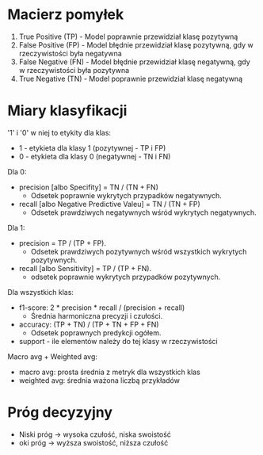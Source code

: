 # Macierz pomyłek 
1. True Positive (TP) - Model poprawnie przewidział klasę pozytywną
2. False Positive (FP) - Model błędnie przewidział klasę pozytywną, gdy w rzeczywistości była negatywna
3. False Negative (FN) - Model błędnie przewidział klasę negatywną, gdy w rzeczywistości była pozytywna
4. True Negative (TN) - Model poprawnie przewidział klasę negatywną

# Miary klasyfikacji
'1' i '0' w niej to etykity dla klas:
- 1 - etykieta dla klasy 1 (pozytywnej - TP i FP)
- 0 - etykieta dla klasy 0 (negatywnej - TN i FN)

Dla 0:
- precision [albo Specifity] = TN / (TN + FN) 
  - Odsetek poprawnie wykrytych przypadków negatywnych.
- recall [albo Negative Predictive Valeu] = TN / (TN + FP)
  - Odsetek prawdziwych negatywnych wśród wykrytych negatywnych.

Dla 1:
- precision = TP / (TP + FP). 
  - Odsetek prawdziwych pozytywnych wśród wszystkich wykrytych pozytywnych.
- recall [albo Sensitivity] = TP / (TP + FN). 
  - odsetek poprawnie wykrytych przypadków pozytywnych.


Dla wszystkich klas:
- f1-score: 2 * precision * recall / (precision + recall)
  - Średnia harmoniczna precyzji i czułości.
- accuracy: (TP + TN) / (TP + TN + FP + FN)
  - Odsetek poprawnych predykcji ogółem.
- support - ile elementów należy do tej klasy w rzeczywistości

Macro avg + Weighted avg:
- macro avg: prosta średnia z metryk dla wszystkich klas
- weighted avg: średnia ważona liczbą przykładów

# Próg decyzyjny 

- Niski próg -> wysoka czułość, niska swoistość
- oki próg -> wyższa swoistość, niższa czułość